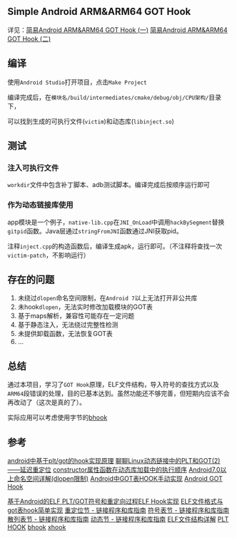 ## Simple Android ARM&ARM64 GOT Hook

详见：[简易Android ARM&ARM64 GOT Hook (一)](https://blog.xhyeax.com/2021/08/23/android-arm-got-hook/)
[简易Android ARM&ARM64 GOT Hook (二)](https://blog.xhyeax.com/2021/08/30/android-arm-plt-hook/)

## 编译
使用`Android Studio`打开项目，点击`Make Project`

编译完成后，在`模块名/build/intermediates/cmake/debug/obj/CPU架构/`目录下，

可以找到生成的可执行文件(`victim`)和动态库(`libinject.so`)

## 测试
### 注入可执行文件
`workdir`文件中包含补丁脚本、adb测试脚本。编译完成后按顺序运行即可

### 作为动态链接库使用
app模块是一个例子，`native-lib.cpp`在`JNI_OnLoad`中调用`hackBySegment`替换`gitpid`函数。Java层通过`stringFromJNI`函数通过JNI获取pid。

注释`inject.cpp`的构造函数后，编译生成apk，运行即可。（不注释将查找一次`victim-patch`，不影响运行）

## 存在的问题
1. 未绕过`dlopen`命名空间限制，在`Android 7`以上无法打开非公共库
2. 未hook`dlopen`，无法实时修改加载模块的GOT表
3. 基于maps解析，兼容性可能存在一定问题
4. 基于静态注入，无法绕过完整性检测
5. 未提供卸载函数，无法恢复GOT表
6. ...

## 总结
通过本项目，学习了`GOT Hook`原理，ELF文件结构，导入符号的查找方式以及`ARM64`段错误的处理，目的已基本达到。虽然功能还不够完善，但短期内应该不会再改动了（这次是真的了）。

实际应用可以考虑使用字节的[bhook](https://github.com/bytedance/bhook)

## 参考
[android中基于plt/got的hook实现原理](https://blog.csdn.net/byhook/article/details/103500524)
[聊聊Linux动态链接中的PLT和GOT(2)——延迟重定位]([https://linyt.blog.csdn.net/article/details/51636753])
[constructor属性函数在动态库加载中的执行顺序](https://zhuanlan.zhihu.com/p/108274829)
[Android7.0以上命名空间详解(dlopen限制)](https://www.52pojie.cn/thread-948942-1-1.html)
[Android中GOT表HOOK手动实现](https://blog.csdn.net/u011247544/article/details/78564564)
[Android GOT Hook](https://www.cnblogs.com/mmmmar/p/8228391.html)

[基于Android的ELF PLT/GOT符号和重定向过程ELF Hook实现](https://blog.csdn.net/L173864930/article/details/40507359)
[ELF文件格式与got表hook简单实现](https://bbs.pediy.com/thread-267842.htm)
[重定位节 - 链接程序和库指南](https://docs.oracle.com/cd/E26926_01/html/E25910/chapter6-54839.html)
[符号表节 - 链接程序和库指南](https://docs.oracle.com/cd/E26926_01/html/E25910/chapter6-79797.html)
[散列表节 - 链接程序和库指南](https://docs.oracle.com/cd/E26926_01/html/E25910/chapter6-48031.html)
[动态节 - 链接程序和库指南](https://docs.oracle.com/cd/E26926_01/html/E25910/chapter6-42444.html)
[ELF文件结构详解](https://bbs.pediy.com/thread-255670.htm)
[PLT HOOK](https://zhuanlan.zhihu.com/p/269441842)
[bhook](https://github.com/bytedance/bhook)
[xhook](https://github.com/iqiyi/xhook)
